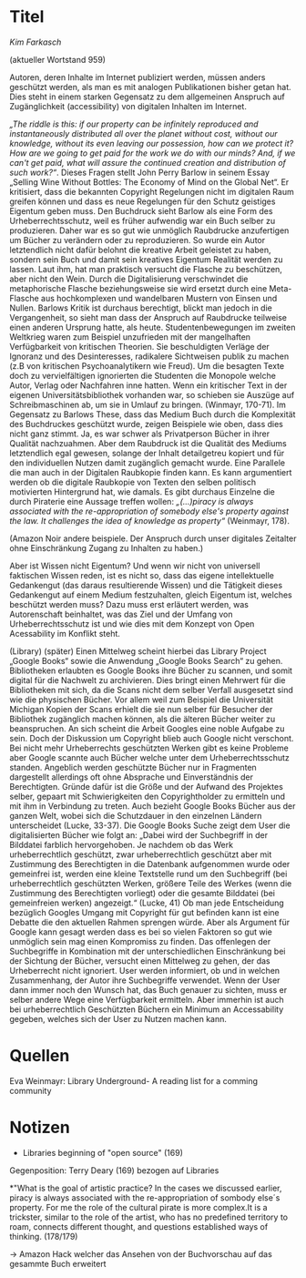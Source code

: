 
# Titel
*Kim Farkasch*

(aktueller Wortstand 959)

 Autoren, deren Inhalte im Internet publiziert werden, müssen anders geschützt werden, als man es mit analogen Publikationen bisher getan hat. Dies steht in einem starken Gegensatz zu dem allgemeinen Anspruch auf Zugänglichkeit (accessibility) von digitalen Inhalten im Internet.
 
*„The riddle is this: if our property can be infinitely reproduced and instantaneously distributed all over the planet without cost, without our knowledge, without its even leaving our possession, how can we protect it? How are we going to get paid for the work we do with our minds? And, if we can't get paid, what will assure the continued creation and distribution of such work?“*. Dieses Fragen stellt John Perry Barlow in seinem Essay „Selling Wine Without Bottles: The Economy of Mind on the Global Net“. Er kritisiert, dass die bekannten Copyright Regelungen nicht im digitalen Raum greifen können und dass es neue Regelungen für den Schutz geistiges Eigentum geben muss. 
Den Buchdruck sieht Barlow als eine Form des Urheberrechtsschutz, weil es früher aufwendig war ein Buch selber zu produzieren. Daher war es so gut wie unmöglich Raubdrucke anzufertigen um Bücher zu verändern oder zu reproduzieren. So wurde ein Autor letztendlich nicht dafür belohnt die kreative Arbeit geleistet zu haben, sondern sein Buch und damit sein kreatives Eigentum Realität werden zu lassen. Laut ihm, hat man praktisch versucht die Flasche zu beschützen, aber nicht den Wein.
Durch die Digitalisierung verschwindet die metaphorische Flasche beziehungsweise sie wird ersetzt durch eine Meta-Flasche aus hochkomplexen und wandelbaren Mustern von Einsen und Nullen.
Barlows Kritik ist durchaus berechtigt, blickt man jedoch in die Vergangenheit, so sieht man dass der Anspruch auf Raubdrucke teilweise einen anderen Ursprung hatte, als heute. Studentenbewegungen im zweiten Weltkrieg waren zum Beispiel unzufrieden mit der mangelhaften Verfügbarkeit von kritischen Theorien. Sie beschuldigten Verläge der Ignoranz und des Desinteresses, radikalere Sichtweisen publik zu machen (z.B von kritischen Psychoanalytikern wie Freud). Um die besagten Texte doch zu vervielfältigen ignorierten die Studenten die Monopole welche Autor, Verlag oder Nachfahren inne hatten. Wenn ein kritischer Text in der eigenen Universitätsbibliothek vorhanden war, so schieben sie Auszüge auf Schreibmaschinen ab, um sie in Umlauf zu bringen. (Winmayr, 170-71). Im Gegensatz zu Barlows These, dass das Medium Buch durch die Komplexität des Buchdruckes geschützt wurde, zeigen Beispiele wie oben, dass dies nicht ganz stimmt. Ja, es war schwer als Privatperson Bücher in ihrer Qualität nachzuahmen. Aber dem Raubdruck ist die Qualität des Mediums letztendlich egal gewesen, solange der Inhalt detailgetreu kopiert und für den individuellen Nutzen damit zugänglich gemacht wurde. Eine Parallele die man auch in der Digitalen Raubkopie finden kann. Es kann argumentiert werden ob die digitale Raubkopie von Texten den selben politisch motivierten Hintergrund hat, wie damals. Es gibt durchaus Einzelne die durch Piraterie eine Aussage treffen wollen: *„(...)piracy is always associated with the re-appropriation of somebody else's property against the law. It challenges the idea of knowledge as property“* (Weinmayr, 178). 

(Amazon Noir andere beispiele.
Der Anspruch durch unser digitales Zeitalter ohne Einschränkung Zugang zu Inhalten zu haben.)

Aber ist Wissen nicht Eigentum? Und wenn wir nicht von universell faktischen Wissen reden, ist es nicht so, dass das eigene intellektuelle Gedankengut (das daraus resultierende Wissen) und die Tätigkeit dieses Gedankengut auf einem Medium festzuhalten, gleich Eigentum ist, welches beschützt werden muss? Dazu muss erst erläutert werden, was Autorenschaft beinhaltet, was das Ziel und der Umfang von Urheberrechtsschutz ist und wie dies mit dem Konzept von Open Acessability im Konflikt steht.

(Library)
(später)
Einen Mittelweg scheint hierbei das Library Project „Google Books“ sowie die Anwendung „Google Books Search“ zu gehen. Bibliotheken erlaubten es Google Books ihre Bücher zu scannen, und somit digital für die Nachwelt zu archivieren. Dies bringt einen Mehrwert für die Bibliotheken mit sich, da die Scans nicht dem selber Verfall ausgesetzt sind wie die physischen Bücher.  Vor allem weil zum Beispiel die Universität Michigan Kopien der Scans erhielt die sie nun selber für Besucher der Bibliothek zugänglich machen können, als die älteren Bücher weiter zu beanspruchen. An sich scheint die Arbeit Googles eine noble Aufgabe zu sein. Doch der Diskussion um Copyright blieb auch Google nicht verschont. Bei nicht mehr Urheberrechts geschützten Werken gibt es keine Probleme aber Google scannte auch Bücher welche unter dem Urheberrechtsschutz standen. Angeblich werden geschützte Bücher nur in Fragmenten dargestellt allerdings oft ohne Absprache und Einverständnis der Berechtigten. Gründe dafür ist die Größe und der Aufwand des Projektes selber, gepaart mit Schwierigkeiten den Copyrightholder zu ermitteln und mit ihm in Verbindung zu treten. Auch bezieht Google Books Bücher aus der ganzen Welt, wobei sich die Schutzdauer in den einzelnen Ländern unterscheidet (Lucke, 33-37).
Die Google Books Suche zeigt dem User die digitalisierten Bücher wie folgt an: „Dabei wird der Suchbegriff in der Bilddatei farblich hervorgehoben. Je nachdem ob das Werk urheberrechtlich geschützt, zwar urheberrechtlich geschützt aber mit Zustimmung des Berechtigten in die Datenbank aufgenommen wurde oder gemeinfrei ist, werden eine kleine Textstelle rund um den Suchbegriff (bei urheberrechtlich geschützten Werken, größere Teile des Werkes (wenn die Zustimmung des Berechtigten vorliegt) oder die gesamte Bilddatei (bei gemeinfreien werken) angezeigt.“ (Lucke, 41)
Ob man jede Entscheidung bezüglich Googles Umgang mit Copyright für gut befinden kann ist eine Debatte die den aktuellen Rahmen sprengen würde. Aber als Argument für Google kann gesagt werden dass es bei so vielen Faktoren so gut wie unmöglich sein mag einen Kompromiss zu finden. Das offenlegen der Suchbegriffe in Kombination mit der unterschiedlichen Einschränkung bei der Sichtung der Bücher, versucht einen Mittelweg zu gehen, der das Urheberrecht nicht ignoriert. User werden informiert, ob und in welchen Zusammenhang, der Autor ihre Suchbegriffe verwendet. Wenn der User dann immer noch den Wunsch hat, das Buch genauer zu sichten, muss er selber andere Wege eine Verfügbarkeit ermitteln. Aber immerhin ist auch bei urheberrechtlich Geschützten Büchern ein Minimum an Accessability gegeben, welches sich der User zu Nutzen machen kann.
 
 
 
 
 
 
 
 
 # Quellen


 
 
 Eva Weinmayr: Library Underground- A reading list for a comming community
 
 
 # Notizen
 
  * Libraries beginning of "open source" (169)
  
  Gegenposition: Terry Deary (169) bezogen auf Libraries
  
  *"What is the goal of artistic practice? In the cases we discussed earlier, piracy is always associated with the re-appropriation of sombody else´s property. For me the role of the cultural pirate is more complex.It is a trickster, similar to the role of the artist, who has no predefined territory to roam, connects different thought, and questions established ways of thinking. (178/179)
         
  -> Amazon Hack welcher das Ansehen von der Buchvorschau auf das gesammte Buch erweitert
 


  
  
  
         
